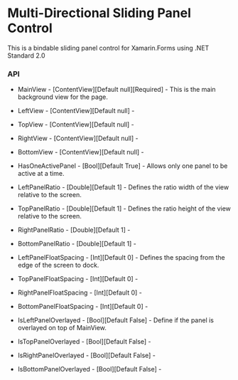 # Multi-Directional Sliding Panel Control 

This is a bindable sliding panel control for Xamarin.Forms using .NET Standard 2.0

### API
* MainView - [ContentView][Default null][Required] -  This is the main background view for the page.
* LeftView - [ContentView][Default null] - 
* TopView - [ContentView][Default null] - 
* RightView - [ContentView][Default null] -
* BottomView - [ContentView][Default null] -

* HasOneActivePanel - [Bool][Default True] - Allows only one panel to be active at a time.

* LeftPanelRatio - [Double][Default 1] - Defines the ratio width of the view relative to the screen.
* TopPanelRatio - [Double][Default 1]  - Defines the ratio height of the view relative to the screen.
* RightPanelRatio - [Double][Default 1]  -
* BottomPanelRatio - [Double][Default 1]  -

* LeftPanelFloatSpacing - [Int][Default 0]  - Defines the spacing from the edge of the screen to dock.
* TopPanelFloatSpacing - [Int][Default 0] -
* RightPanelFloatSpacing - [Int][Default 0] -
* BottomPanelFloatSpacing - [Int][Default 0] -

* IsLeftPanelOverlayed - [Bool][Default False] - Define if the panel is overlayed on top of MainView.
* IsTopPanelOverlayed - [Bool][Default False] -
* IsRightPanelOverlayed - [Bool][Default False] -
* IsBottomPanelOverlayed - [Bool][Default False] -
